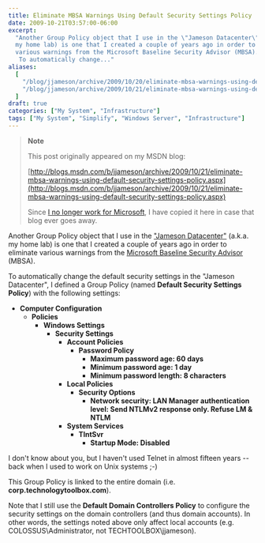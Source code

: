 ```yaml
---
title: Eliminate MBSA Warnings Using Default Security Settings Policy
date: 2009-10-21T03:57:00-06:00
excerpt:
  "Another Group Policy object that I use in the \"Jameson Datacenter\" (a.k.a.
  my home lab) is one that I created a couple of years ago in order to eliminate
  various warnings from the Microsoft Baseline Security Advisor (MBSA). 
   To automatically change..."
aliases:
  [
    "/blog/jjameson/archive/2009/10/20/eliminate-mbsa-warnings-using-default-security-settings-policy.aspx",
    "/blog/jjameson/archive/2009/10/21/eliminate-mbsa-warnings-using-default-security-settings-policy.aspx",
  ]
draft: true
categories: ["My System", "Infrastructure"]
tags: ["My System", "Simplify", "Windows Server", "Infrastructure"]
---
```


> **Note**
>
> This post originally appeared on my MSDN blog:
>
> [http://blogs.msdn.com/b/jjameson/archive/2009/10/21/eliminate-mbsa-warnings-using-default-security-settings-policy.aspx](http://blogs.msdn.com/b/jjameson/archive/2009/10/21/eliminate-mbsa-warnings-using-default-security-settings-policy.aspx)
>
> Since
> [I no longer work for Microsoft](/blog/jjameson/2011/09/02/last-day-with-microsoft),
> I have copied it here in case that blog ever goes away.

Another Group Policy object that I use in the
["Jameson Datacenter"](/blog/jjameson/2009/09/14/the-jameson-datacenter) (a.k.a.
my home lab) is one that I created a couple of years ago in order to eliminate
various warnings from the
[Microsoft Baseline Security Advisor](http://technet.microsoft.com/en-us/security/cc184924.aspx)
(MBSA).

To automatically change the default security settings in the "Jameson
Datacenter", I defined a Group Policy (named **Default Security Settings
Policy**) with the following settings:

- **Computer Configuration**
  - **Policies**
    - **Windows Settings**
      - **Security Settings**
        - **Account Policies**
          - **Password Policy**
            - **Maximum password age: 60 days**
            - **Minimum password age: 1 day**
            - **Minimum password length: 8 characters**
        - **Local Policies**
          - **Security Options**
            - **Network security: LAN Manager authentication level: Send NTLMv2
              response only. Refuse LM & NTLM**
        - **System Services**
          - **TlntSvr**
            - **Startup Mode: Disabled**

I don't know about you, but I haven't used Telnet in almost fifteen years --
back when I used to work on Unix systems ;-)

This Group Policy is linked to the entire domain (i.e.
**corp.technologytoolbox.com**).

Note that I still use the **Default Domain Controllers Policy** to configure the
security settings on the domain controllers (and thus domain accounts). In other
words, the settings noted above only affect local accounts (e.g.
COLOSSUS\Administrator, not TECHTOOLBOX\jjameson).
